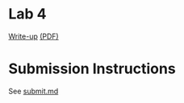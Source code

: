 # Lab 4

[Write-up](https://github.coecis.cornell.edu/info2300-sp2018/info2300-documents/blob/master/labs/lab-04/lab-4.md) [(PDF)](https://github.coecis.cornell.edu/info2300-sp2018/info2300-documents/blob/master/labs/lab-04/lab-4.pdf)

# Submission Instructions

See [submit.md](submit.md)
